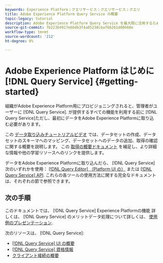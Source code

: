 ```yaml
---
keywords: Experience Platform；クエリサービス；クエリサービス；クエリ
title: Adobe Experience Platform Query Service の概要
topic-legacy: tutorial
description: Adobe Experience Platform Query Service を最大限に活用するために必要な手順の分類
source-git-commit: 7b223b4917e6bdb3f4a05238cbaf66261d80660e
workflow-type: tm+mt
source-wordcount: '212'
ht-degree: 8%

---
```


# Adobe Experience Platform はじめに [!DNL Query Service] {#getting-started}

組織がAdobe Experience Platform用にプロビジョニングされると、管理者がユーザーに [!DNL Query Service]. が提供するすべての機能を利用する前に [!DNL Query Service]ただし、最初にデータをAdobe Experience Platformに取り込む必要があります。

この [データ取り込みチュートリアルビデオ](https://experienceleague.adobe.com/docs/platform-learn/tutorials/data-ingestion/create-datasets-and-ingest-data.html?lang=ja) では、データセットの作成、データセットのスキーマへのマッピング、データセットへのデータの追加、取得の確認に関する概要を説明します。 この [取得の概要ドキュメント](../../ingestion/home.md) を補足し、より詳細な情報や他の学習リソースへのリンクを提供します。

データをAdobe Experience Platformに取り込んだら、 [!DNL Query Service] 次のいずれかを使用： [[!DNL Query Editor] （Platform UI の）](../ui/user-guide.md) または [[!DNL Query Service] API](../api/getting-started.md). これらの各ツールの使用方法に関する完全なドキュメントは、それぞれの節で参照できます。

## 次の手順

このドキュメントでは、 [!DNL Query Service] Experience Platformの機能 詳しくは、 [!DNL Query Service] のメリットデータ処理について詳しくは、 [使用例のプレゼンテーション](../use-cases/abandoned-cart.md).

次のリソースは、 [!DNL Query Service]:

- [[!DNL Query Service] UI の概要](../ui/overview.md)
- [[!DNL Query Service] 資格情報](../ui/credentials.md)
- [クライアント接続の概要](../clients/overview.md)
